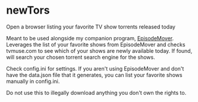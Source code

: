 # newTors
Open a browser listing your favorite TV show torrents released today

Meant to be used alongside my companion program, [EpisodeMover](https://github.com/niandra3/EpisodeMover). Leverages the list of your favorite shows from EpisodeMover and checks tvmuse.com to see which of your shows are newly available today. If found, will search your chosen torrent search engine for the shows.

Check config.ini for settings. If you aren't using EpisodeMover and don't have the data.json file that it generates, you can list your favorite shows manually in config.ini.

Do not use this to illegally download anything you don't own the rights to.
